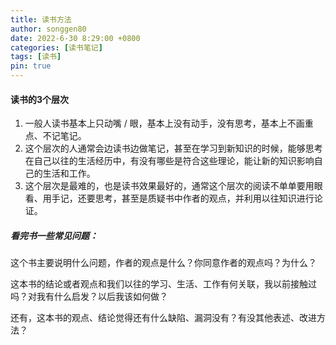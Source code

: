 ```yaml
---
title: 读书方法
author: songgen80
date: 2022-6-30 8:29:00 +0800
categories: [读书笔记]
tags: [读书]
pin: true
---
```


#### 读书的3个层次

1. 一般人读书基本上只动嘴 / 眼，基本上没有动手，没有思考，基本上不画重点、不记笔记。
2. 这个层次的人通常会边读书边做笔记，甚至在学习到新知识的时候，能够思考在自己以往的生活经历中，有没有哪些是符合这些理论，能让新的知识影响自己的生活和工作。
3. 这个层次是最难的，也是读书效果最好的，通常这个层次的阅读不单单要用眼看、用手记，还要思考，甚至是质疑书中作者的观点，并利用以往知识进行论证。

##### 看完书一些常见问题：

这个书主要说明什么问题，作者的观点是什么？你同意作者的观点吗？为什么？

这本书的结论或者观点和我们以往的学习、生活、工作有何关联，我以前接触过吗？对我有什么启发？以后我该如何做？

还有，这本书的观点、结论觉得还有什么缺陷、漏洞没有？有没其他表述、改进方法？